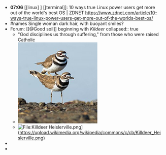 - **07:06** [[linux] ] [[terminal]]: 10 ways true Linux power users get more out of the world's best OS | ZDNET https://www.zdnet.com/article/10-ways-true-linux-power-users-get-more-out-of-the-worlds-best-os/
- #names Single woman dark hair, with buoyant smiles?
- Forum: [[@Good soil]] beginning with *Kildeer*
  collapsed:: true
	- "God disciplines us through suffering," from those who were raised Catholic
	- ![Killdeer_(Charadrius_vociferus)_copulating_-_edit1.jpg](../assets/Killdeer_(Charadrius_vociferus)_copulating_-_edit1_1754258383719_0.jpg)
	- ![File:Killdeer Heislerville.png](https://upload.wikimedia.org/wikipedia/commons/thumb/c/cb/Killdeer_Heislerville.png/960px-Killdeer_Heislerville.png)](https://upload.wikimedia.org/wikipedia/commons/c/cb/Killdeer_Heislerville.png)
-
-